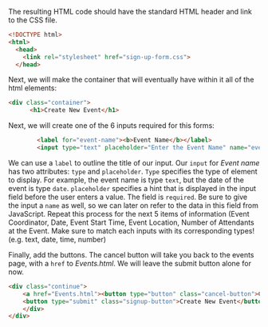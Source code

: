 <!--title={Adding the Create New Event Page}-->

The resulting HTML code should have the standard HTML header and link to the CSS file.

```html
<!DOCTYPE html>
<html>
  <head>
    <link rel="stylesheet" href="sign-up-form.css">
  </head>
```

Next, we will make the container that will eventually have within it all of the html elements:

```html
<div class="container">
      <h1>Create New Event</h1>
```

Next, we will create one of the 6 inputs required for this forms:

```html
		<label for="event-name"><b>Event Name</b></label>
        <input type="text" placeholder="Enter the Event Name" name="eventName" required>
```

We can use a ``label`` to outline the title of our input. Our ``input`` for *Event name* has two attributes:  ``type`` and ``placeholder``.  `Type` specifies the type of element to display. For example, the event name is type `text`, but the date of the event is type `date`.  `placeholder` specifies a hint that is displayed in the input field before the user enters a value. The field is ``required``. Be sure to give the input a ``name`` as well, so we can later on refer to the data in this field from JavaScript. Repeat this process for the next 5 items of information (Event Coordinator, Date, Event Start Time, Event Location, Number of Attendants at the Event. Make sure to match each inputs with its corresponding types! (e.g. text, date, time, number)

Finally, add the buttons. The cancel button will take you back to the events page, with a `href` to *Events.html*. We will leave the submit button alone for now.

```html
<div class="continue">
    <a href="Events.html"><button type="button" class="cancel-button">Cancel</button>
    <button type="submit" class="signup-button">Create New Event</button>
    </div>
</div>
```
